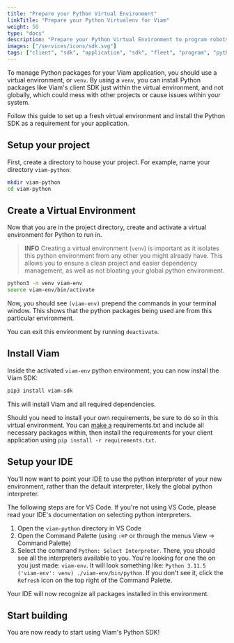 ```yaml
---
title: "Prepare your Python Virtual Environment"
linkTitle: "Prepare your Python Virtualenv for Viam"
weight: 50
type: "docs"
description: "Prepare your Python Virtual Environment to program robots with the Python SDK."
images: ["/services/icons/sdk.svg"]
tags: ["client", "sdk", "application", "sdk", "fleet", "program", "python", "venv"]
---
```


To manage Python packages for your Viam application, you should use a virtual environment, or `venv`.
By using a `venv`, you can install Python packages like Viam's client SDK just within the virtual environment, and not globally, which could mess with other projects or cause issues within your system.

Follow this guide to set up a fresh virtual environment and install the Python SDK as a requirement for your application.

## Setup your project

First, create a directory to house your project.
For example, name your directory `viam-python`:

```bash
mkdir viam-python
cd viam-python
```

## Create a Virtual Environment

Now that you are in the project directory, create and activate a virtual environment for Python to run in.

> **INFO**
> Creating a virtual environment (`venv`) is important as it isolates this python environment from any other you might already have.
This allows you to ensure a clean project and easier dependency management, as well as not bloating your global python environment.

```bash
python3 -m venv viam-env
source viam-env/bin/activate
```

Now, you should see `(viam-env)` prepend the commands in your terminal window.
This shows that the python packages being used are from this particular environment.

You can exit this environment by running `deactivate`.

## Install Viam

Inside the activated `viam-env` python environment, you can now install the Viam SDK:

```bash
pip3 install viam-sdk
```

This will install Viam and all required dependencies.

Should you need to install your own requirements, be sure to do so in this virtual environment.
You can [make a](https://openclassrooms.com/en/courses/6900846-set-up-a-python-environment/6990546-manage-virtual-environments-using-requirements-files) <file>requirements.txt</file> and include all necessary packages within, then install the requirements for your client application using `pip install -r requirements.txt`.

## Setup your IDE

You'll now want to point your IDE to use the python interpreter of your new environment, rather than the default interpreter, likely the global python interpreter.

The following steps are for VS Code.
If you're not using VS Code, please read your IDE's documentation on selecting python interpreters.

1. Open the `viam-python` directory in VS Code
1. Open the Command Palette (using `⇧⌘P` or through the menus View -> Command Palette)
1. Select the command `Python: Select Interpreter`.
There, you should see all the interpreters available to you.
You're looking for one the on you just made: `viam-env`.
It will look something like: `Python 3.11.5 ('viam-env': venv) ./viam-env/bin/python`.
If you don't see it, click the `Refresh` icon on the top right of the Command Palette.

Your IDE will now recognize all packages installed in this environment.

## Start building

You are now ready to start using Viam's Python SDK!
